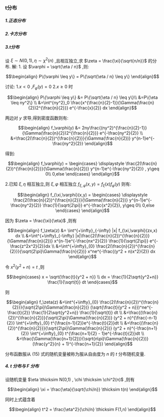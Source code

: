 ### t分布
##### 1.正态分布
##### 2.卡方分布

##### 3.t分布
设 $\xi \sim N(0,1) , \eta \sim \chi^2(n)$ ,且相互独立,求 $\zeta = \frac{\xi}{\sqrt{n/n}}$ 的分布.
解:
1.
设 $\varphi = \sqrt{\eta / n}$ ,则:

$$\begin{align}
    P\{\varphi \leq y\}  =  P\{\sqrt{\eta / n} \leq y\}
\end{align}$$

讨论:
1.$x<0$ ,$F_\varphi(y) = 0$
2.$x\geq 0$ 时

$$\begin{align}
    P\{\varphi \leq y\}  &=  P\{\sqrt{\eta / n} \leq y\}\\
    &=P\{\eta  \leq ny^2\} \\
    &=\int^{ny^2}_0 \frac{x^{\frac{n}{2}-1}}{\Gamma(\frac{n}{2})2^{\frac{n}{2}}} e^{-\frac{x}{2}} dx
\end{align}$$

两边对 $y$ 求导,得到密度函数则有:

$$\begin{align}
    f_\varphi(y) &= 2ny\frac{(ny^2)^{\frac{n}{2}-1}}{\Gamma(\frac{n}{2})2^{\frac{n}{2}}} e^{-\frac{ny^2}{2}} \\
    &=\frac{2(\frac{n}{2})^{\frac{n}{2}}}{\Gamma(\frac{n}{2})} y^{n-1}e^{-\frac{ny^2}{2}}
\end{align}$$

得到:

$$\begin{align}
    f_\varphi(y) = \begin{cases}
        \displaystyle \frac{2(\frac{n}{2})^{\frac{n}{2}}}{\Gamma(\frac{n}{2})} y^{n-1}e^{-\frac{ny^2}{2}} , y\geq 0\\
        0,else
    \end{cases}
\end{align}$$

2.已知 $\xi , \eta$ 相互独立,则 $\xi ,\varphi$ 相互独立 $f_{\xi,\varphi}(x,y) = f_\xi(x)f_\varphi(y)$ 则有:

$$\begin{align}
    f_{\xi,\varphi}(x,y) = \begin{cases}
        \displaystyle \frac{2(\frac{n}{2})^{\frac{n}{2}}}{\Gamma(\frac{n}{2})} y^{n-1}e^{-\frac{ny^2}{2}} \frac{1}{\sqrt{2\pi}} e^{-\frac{x^2}{2}}, y\geq 0\\
        0,else
    \end{cases}
\end{align}$$


因为 $\zeta = \frac{\xi}{\eta}$ ,则有

$$\begin{align}
    f_\zeta(z) &= \int^{+\infty}_{-\infty} |x| f_{\xi,\varphi}(zx,x) dx \\
    &=\int^{+\infty}_{-\infty} |x|\frac{2(\frac{n}{2})^{\frac{n}{2}}}{\Gamma(\frac{n}{2})} x^{n-1}e^{-\frac{nx^2}{2}} \frac{1}{\sqrt{2\pi}} e^{-\frac{z^2x^2}{2}}dx \\
    &=\int^{+\infty}_{0} \frac{2(\frac{n}{2})^{\frac{n}{2}}}{\sqrt{2\pi}\Gamma(\frac{n}{2})} x^ne^{-\frac{(y^2 + n)x^2}{2}}  dx
\end{align}$$

令 $x^2(y^2 + n) = t$ ,则

$$\begin{cases}
    x = \sqrt{\frac{t}{y^2 + n}} \\
    dx = \frac{1}{2\sqrt{y^2+n}} \frac{1}{\sqrt{t}} dt
\end{cases}$$

则

$$\begin{align}
    f_\zeta(z) &=\int^{+\infty}_{0} \frac{2(\frac{n}{2})^{\frac{n}{2}}}{\sqrt{2\pi}\Gamma(\frac{n}{2})} (\sqrt{\frac{t}{y^2 + n}})^ne^{-\frac{t}{2}}  \frac{1}{2\sqrt{y^2+n}} \frac{1}{\sqrt{t}} dt \\
    &=\frac{(\frac{n}{2})^{\frac{n}{2}}}{\sqrt{2\pi}\Gamma(\frac{n}{2})}  (y^2 + n)^{\frac{-n-1}{2}} \int^{+\infty}_{0} t^{\frac{n-1}{2}}e^{-\frac{t}{2}}dt \\
    &=\frac{(\frac{n}{2})^{\frac{n}{2}}}{\sqrt{2\pi}\Gamma(\frac{n}{2})}  (y^2 + n)^{-\frac{n+1}{2}} \int^{+\infty}_{0} t^{\frac{n+1}{2} - 1}e^{-\frac{t}{2}}dt \\
    &=\frac{\Gamma(\frac{n+1}{2})}{\sqrt{n\pi}\Gamma(\frac{n}{2})}  (\frac{y^2}{n} + 1)^{-\frac{n+1}{2}}
\end{align}$$

分布函数服从 $(15)$ 式的随机变量被称为服从自由度为 $n$ 的 $t$ 分布随机变量.

##### 4. $t$ 分布与 $F$ 分布
设随机变量 $\eta \thicksim N(0,1) , \chi \thicksim \chi^2(n)$ ,则有

$$\begin{align}
    \xi = \frac{\eta}{\sqrt{\chi/n}} \thicksim t(n) 
\end{align}$$

同时上式蕴含着

$$\begin{align}
    t^2 = \frac{\eta^2}{\chi/n} \thicksim F(1,n)
\end{align}$$
